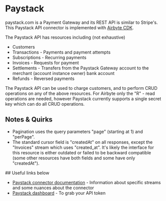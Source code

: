 # Paystack

paystack.com is a Payment Gateway and its REST API is similar to Stripe's. This Paystack API
connector is implemented with
[Airbyte CDK](https://docs.airbyte.io/connector-development/cdk-python).

The Paystack API has resources including (not exhaustive)

- Customers
- Transactions - Payments and payment attempts
- Subscriptions - Recurring payments
- Invoices - Requests for payment
- Settlements - Transfers from the Paystack Gateway account to the merchant (account instance owner)
  bank account
- Refunds - Reversed payments

The Paystack API can be used to charge customers, and to perform CRUD operations on any of the above
resources. For Airbyte only the "R" - read operations are needed, however Paystack currently
supports a single secret key which can do all CRUD operations.

## Notes & Quirks

- Pagination uses the query parameters "page" (starting at 1) and "perPage".
- The standard cursor field is "createdAt" on all responses, except the "Invoices" stream which uses
  "created_at". It's likely the interface for this resource is either outdated or failed to be
  backward compatible (some other resources have both fields and some have only "createdAt").

## Useful links below

- [Paystack connector documentation](https://docs.airbyte.io/integrations/sources/paystack) -
  Information about specific streams and some nuances about the connector
- [Paystack dashboard](https://dashboard.paystack.com/#/settings/developer) - To grab your API token
